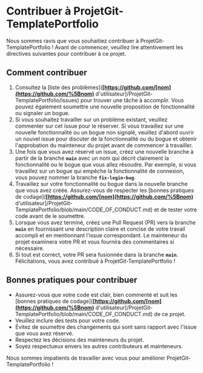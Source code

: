 # **Contribuer à ProjetGit-TemplatePortfolio**

Nous sommes ravis que vous souhaitiez contribuer à ProjetGit-TemplatePortfolio ! Avant de commencer, veuillez lire attentivement les directives suivantes pour contribuer à ce projet.

## **Comment contribuer**

1. Consultez la [liste des problèmes](**[https://github.com/[nom](https://github.com/%5Bnom)** d'utilisateur]/ProjetGit-TemplatePortfolio/issues) pour trouver une tâche à accomplir. Vous pouvez également soumettre une nouvelle proposition de fonctionnalité ou signaler un bogue.
2. Si vous souhaitez travailler sur un problème existant, veuillez commenter sur cet issue pour le réserver. Si vous travaillez sur une nouvelle fonctionnalité ou un bogue non signalé, veuillez d'abord ouvrir un nouvel issue pour discuter de la fonctionnalité ou du bogue et obtenir l'approbation du mainteneur du projet avant de commencer à travailler.
3. Une fois que vous avez réservé un issue, créez une nouvelle branche à partir de la branche **`main`** avec un nom qui décrit clairement la fonctionnalité ou le bogue que vous allez résoudre. Par exemple, si vous travaillez sur un bogue qui empêche la fonctionnalité de connexion, vous pouvez nommer la branche **`fix-login-bug`**.
4. Travaillez sur votre fonctionnalité ou bogue dans la nouvelle branche que vous avez créée. Assurez-vous de respecter les [bonnes pratiques de codage](**[https://github.com/[nom](https://github.com/%5Bnom)** d'utilisateur]/ProjetGit-TemplatePortfolio/blob/main/CODE_OF_CONDUCT.md) et de tester votre code avant de le soumettre.
5. Lorsque vous avez terminé, créez une Pull Request (PR) vers la branche **`main`** en fournissant une description claire et concise de votre travail accompli et en mentionnant l'issue correspondant. Le mainteneur du projet examinera votre PR et vous fournira des commentaires si nécessaire.
6. Si tout est correct, votre PR sera fusionnée dans la branche **`main`**. Félicitations, vous avez contribué à ProjetGit-TemplatePortfolio !

## **Bonnes pratiques pour contribuer**

- Assurez-vous que votre code est clair, bien commenté et suit les [bonnes pratiques de codage](**[https://github.com/[nom](https://github.com/%5Bnom)** d'utilisateur]/ProjetGit-TemplatePortfolio/blob/main/CODE_OF_CONDUCT.md) de ce projet.
- Veuillez inclure des tests pour votre code.
- Évitez de soumettre des changements qui sont sans rapport avec l'issue que vous avez réservé.
- Respectez les décisions des mainteneurs du projet.
- Soyez respectueux envers les autres contributeurs et mainteneurs.

Nous sommes impatients de travailler avec vous pour améliorer ProjetGit-TemplatePortfolio !